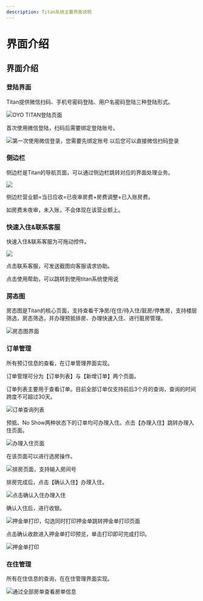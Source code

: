 ```yaml
---
description: Titan系统主要界面说明
---
```


# 界面介绍

## 界面介绍

### 登陆界面

Titan提供微信扫码、手机号密码登陆、用户名密码登陆三种登陆形式。

![OYO TITAN&#x767B;&#x9646;&#x9875;&#x9762;](.gitbook/assets/image%20%2847%29.png)

  
首次使用微信登陆，扫码后需要绑定登陆账号。

![&#x7B2C;&#x4E00;&#x6B21;&#x4F7F;&#x7528;&#x5FAE;&#x4FE1;&#x767B;&#x5F55;&#xFF0C;&#x60A8;&#x9700;&#x8981;&#x5148;&#x7ED1;&#x5B9A;&#x8D26;&#x53F7;  &#x4EE5;&#x540E;&#x60A8;&#x53EF;&#x4EE5;&#x76F4;&#x63A5;&#x5FAE;&#x4FE1;&#x626B;&#x7801;&#x767B;&#x5F55;](.gitbook/assets/image%20%28423%29.png)

### 侧边栏

侧边栏是Titan的导航页面，可以通过侧边栏跳转对应的界面处理业务。

![](.gitbook/assets/image%20%28358%29.png)

  
侧边栏营业额=当日应收=已夜审房费+房费调整+已入账房费。

如房费未夜审，未入账，不会体现在该营业额上。

### 快速入住&联系客服

快速入住&联系客服为可拖动控件。

![](.gitbook/assets/image%20%28378%29.png)

点击联系客服，可发送截图向客服请求协助。

点击使用帮助，可以跳转到使用titan系统使用说

### 房态图

房态图是Titan的核心页面，支持查看干净房/在住/待入住/脏房/停售房，支持楼层筛选，房态筛选，并办理预抵排房、办理快速入住、进行脏房管理。

![&#x623F;&#x6001;&#x56FE;&#x754C;&#x9762;](.gitbook/assets/image%20%28190%29.png)

### 订单管理

所有预订信息的查看，在订单管理界面实现。

订单管理可分为【订单列表】与【新增订单】两个页面。

订单列表主要用于查看订单。目前全部订单仅支持前后3个月的查询，查询的时间跨度不可超过30天。

![&#x8BA2;&#x5355;&#x67E5;&#x8BE2;&#x5217;&#x8868;](.gitbook/assets/image%20%28266%29.png)

预抵、No Show两种状态下的订单均可办理入住。点击【办理入住】跳转办理入住页面。

![&#x529E;&#x7406;&#x5165;&#x4F4F;&#x9875;&#x9762;](.gitbook/assets/image%20%2861%29.png)

在该页面可以进行选房操作。

![&#x6392;&#x623F;&#x9875;&#x9762;&#xFF0C;&#x652F;&#x6301;&#x8F93;&#x5165;&#x623F;&#x95F4;&#x53F7;](.gitbook/assets/image%20%28255%29.png)

排房完成后，点击【确认入住】办理入住。

![&#x70B9;&#x51FB;&#x786E;&#x8BA4;&#x5165;&#x4F4F;&#x529E;&#x7406;&#x5165;&#x4F4F;](.gitbook/assets/image%20%28376%29.png)

确认入住后，进行收银。

![&#x62BC;&#x91D1;&#x5355;&#x6253;&#x5370;&#xFF0C;&#x52FE;&#x9009;&#x540C;&#x65F6;&#x6253;&#x5370;&#x62BC;&#x91D1;&#x5355;&#x8DF3;&#x8F6C;&#x62BC;&#x91D1;&#x5355;&#x6253;&#x5370;&#x9875;&#x9762;](.gitbook/assets/image%20%28262%29.png)

点击确认收款进入押金单打印预览，单击打印即可完成打印。  


![&#x62BC;&#x91D1;&#x5355;&#x6253;&#x5370;](.gitbook/assets/image%20%28257%29.png)

### 在住管理

所有在住信息的查询，在在住管理界面实现。

![&#x901A;&#x8FC7;&#x5168;&#x90E8;&#x623F;&#x5355;&#x67E5;&#x770B;&#x623F;&#x5355;&#x4FE1;&#x606F;](.gitbook/assets/image%20%28384%29.png)

